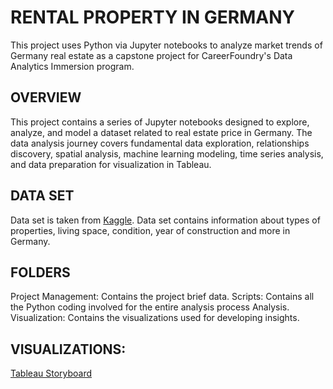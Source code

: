 # RENTAL PROPERTY IN GERMANY
This project uses Python via Jupyter notebooks to analyze market trends of Germany real estate as a capstone project for CareerFoundry's Data Analytics Immersion program.
## OVERVIEW
This project contains a series of Jupyter notebooks designed to explore, analyze, and model a dataset related to real estate price in Germany. The data analysis journey covers fundamental data exploration, relationships discovery, spatial analysis, machine learning modeling, time series analysis, and data preparation for visualization in Tableau. 
## DATA SET
Data set is taken from [Kaggle](https://www.kaggle.com/datasets/corrieaar/apartment-rental-offers-in-germany). Data set contains information about types of properties, living space, condition, year of construction and more in Germany.
## FOLDERS
Project Management: Contains the project brief data.
Scripts: Contains all the Python coding involved for the entire analysis process Analysis.
Visualization: Contains the visualizations used for developing insights.
## VISUALIZATIONS:
[Tableau Storyboard](https://public.tableau.com/app/profile/kamini.manwal/viz/RentalPropertyinGermany/Story1)


